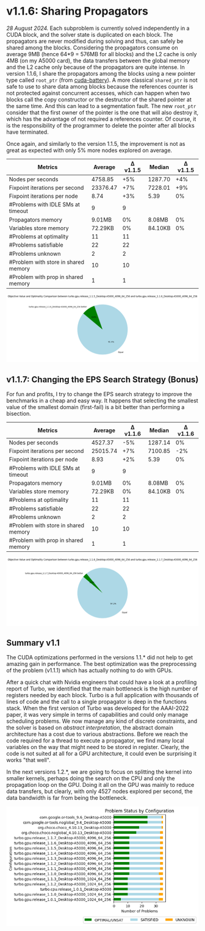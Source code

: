 # v1.1.6: Sharing Propagators

_28 August 2024._ Each subproblem is currently solved independently in a CUDA block, and the solver state is duplicated on each block.
The propagators are never modified during solving and thus, can safely be shared among the blocks.
Considering the propagators consume on average 9MB (hence 64*9 = 576MB for all blocks) and the L2 cache is only 4MB (on my A5000 card), the data transfers between the global memory and the L2 cache only because of the propagators are quite intense.
In version 1.1.6, I share the propagators among the blocks using a new pointer type called `root_ptr` (from [cuda-battery](https://github.com/lattice-land/cuda-battery)).
A more classical `shared_ptr` is not safe to use to share data among blocks because the references counter is not protected against concurrent accesses, which can happen when two blocks call the copy constructor or the destructor of the shared pointer at the same time.
And this can lead to a segmentation fault.
The new `root_ptr` consider that the first owner of the pointer is the one that will also destroy it, which has the advantage of not required a references counter.
Of course, it is the responsibility of the programmer to delete the pointer after all blocks have terminated.

Once again, and similarly to the version 1.1.5, the improvement is not as great as expected with only 5% more nodes explored on average.

| Metrics | Average | Δ v1.1.5 | Median | Δ v1.1.5 |
|---------|---------|----------|--------|----------|
| Nodes per seconds | 4758.85 | +5% | 1287.70 | +4% |
| Fixpoint iterations per second | 23376.47 | +7% | 7228.01 | +9% |
| Fixpoint iterations per node | 8.74 | +3% | 5.39 | 0% |
| #Problems with IDLE SMs at timeout | 9 | 9 | |
| Propagators memory | 9.01MB | 0% | 8.08MB | 0% |
| Variables store memory | 72.29KB | 0% | 84.10KB | 0% |
| #Problems at optimality | 11 | 11 | |
| #Problems satisfiable | 22 | 22 | |
| #Problems unknown | 2 | 2 | |
| #Problem with store in shared memory | 10 | 10 | |
| #Problem with prop in shared memory | 1 | 1 | |

![TurboGPU-v1.1.5 vs TurboGPU-v1.1.6](turbo-v1.1/turbogpu-v1.1.5-vs-turbogpu-v1.1.6.png)

## v1.1.7: Changing the EPS Search Strategy (Bonus)

For fun and profits, I try to change the EPS search strategy to improve the benchmarks in a cheap and easy way.
It happens that selecting the smallest value of the smallest domain (first-fail) is a bit better than performing a bisection.

| Metrics | Average | Δ v1.1.6 | Median | Δ v1.1.6 |
|---------|---------|----------|--------|----------|
| Nodes per seconds | 4527.37 | -5% | 1287.14 | 0% |
| Fixpoint iterations per second | 25015.74 | +7% | 7100.85 | -2% |
| Fixpoint iterations per node | 8.93 | +2% | 5.39 | 0% |
| #Problems with IDLE SMs at timeout | 9 | 9 | |
| Propagators memory | 9.01MB | 0% | 8.08MB | 0% |
| Variables store memory | 72.29KB | 0% | 84.10KB | 0% |
| #Problems at optimality | 11 | 11 | |
| #Problems satisfiable | 22 | 22 | |
| #Problems unknown | 2 | 2 | |
| #Problem with store in shared memory | 10 | 10 | |
| #Problem with prop in shared memory | 1 | 1 | |

![TurboGPU-v1.1.6 vs TurboGPU-v1.1.7](turbo-v1.1/turbogpu-v1.1.6-vs-turbogpu-v1.1.7.png)

## Summary v1.1

The CUDA optimizations performed in the versions 1.1.* did not help to get amazing gain in performance.
The best optimization was the preprocessing of the problem (v1.1.1) which has actually nothing to do with GPUs.

After a quick chat with Nvidia engineers that could have a look at a profiling report of Turbo, we identified that the main bottleneck is the high number of registers needed by each block.
Turbo is a full application with thousands of lines of code and the call to a single propagator is deep in the functions stack.
When the first version of Turbo was developed for the AAAI-2022 paper, it was very simple in terms of capabilities and could only manage scheduling problems.
We now manage any kind of discrete constraints, and the solver is based on _abstract interpretation_, the abstract domain architecture has a cost due to various abstractions.
Before we reach the code required for a thread to execute a propagator, we find many local variables on the way that might need to be stored in register.
Clearly, the code is not suited at all for a GPU architecture, it could even be surprising it works "that well".

In the next versions 1.2.*, we are going to focus on splitting the kernel into smaller kernels, perhaps doing the search on the CPU and only the propagation loop on the GPU.
Doing it all on the GPU was mainly to reduce data transfers, but clearly, with only 4527 nodes explored per second, the data bandwidth is far from being the bottleneck.

![Overall Standing v1.1](turbo-v1.1/overall-standing-v1.1.png)
